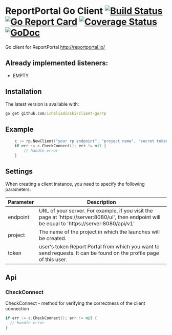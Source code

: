 # ReportPortal Go Client [![Build Status](https://travis-ci.org/icheliadinski/client-go.svg?branch=master)](https://travis-ci.org/icheliadinski/client-go) [![Go Report Card](https://goreportcard.com/badge/github.com/icheliadinski/client-go)](https://goreportcard.com/report/github.com/icheliadinski/client-go) [![Coverage Status](https://coveralls.io/repos/github/icheliadinski/client-go/badge.svg?branch=master)](https://coveralls.io/github/icheliadinski/client-go?branch=master) [![GoDoc](https://godoc.org/github.com/icheliadinski/client-go/rp?status.svg)](https://godoc.org/github.com/icheliadinski/client-go/rp)
Go client for ReportPortal http://reportportal.io/

## Already implemented listeners:
* EMPTY


## Installation
The latest version is available with:
```cmd
go get github.com/icheliadinski/client-go/rp
```

## Example
```go
	c := rp.NewClient("your rp endpoint", "project name", "secret token", 1)
	if err := c.CheckConnect(); err != nil {
		// handle error
	}
```

## Settings
When creating a client instance, you need to specify the following parameters:

Parameter | Description
--------- | -----------
endpoint  | URL of your server. For example, if you visit the page at 'https://server:8080/ui', then endpoint will be equal to 'https://server:8080/api/v1'
project   | The name of the project in which the launches will be created.
token     | user's token Report Portal from which you want to send requests. It can be found on the profile page of this user.

## Api

### CheckConnect
 CheckConnect - method for verifying the correctness of the client connection
```go
if err := c.CheckConnect(); err != nil {
  // handle error
}
```
